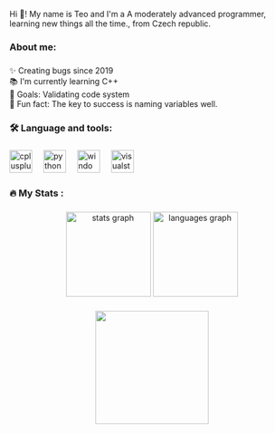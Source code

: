 <p align="left">Hi 👋! My name is Teo and I'm a A moderately advanced programmer, learning new things all the time., from Czech republic.</p>

###

<h3 align="left">About me:</h3>

###

<p align="left">✨ Creating bugs since 2019<br>📚 I'm currently learning C++<br>🎯 Goals: Validating code system<br>🎲 Fun fact: The key to success is naming variables well.</p>

###

<h3 align="left">🛠 Language and tools:</h3>

###

<div align="left">
  <img src="https://cdn.jsdelivr.net/gh/devicons/devicon/icons/cplusplus/cplusplus-original.svg" height="40" alt="cplusplus logo"  />
  <img width="12" />
  <img src="https://cdn.jsdelivr.net/gh/devicons/devicon/icons/python/python-original.svg" height="40" alt="python logo"  />
  <img width="12" />
  <img src="https://cdn.jsdelivr.net/gh/devicons/devicon/icons/windows8/windows8-original.svg" height="40" alt="windows8 logo"  />
  <img width="12" />
  <img src="https://cdn.jsdelivr.net/gh/devicons/devicon/icons/visualstudio/visualstudio-plain.svg" height="40" alt="visualstudio logo"  />
</div>

###

<h3 align="left">🔥   My Stats :</h3>

###

<div align="center">
  <img src="https://github-readme-stats.vercel.app/api?username=TeoSazima&hide_title=false&hide_rank=false&show_icons=true&include_all_commits=true&count_private=true&disable_animations=false&theme=dracula&locale=en&hide_border=false&order=1" height="150" alt="stats graph"  />
  <img src="https://github-readme-stats.vercel.app/api/top-langs?username=TeoSazima&locale=en&hide_title=false&layout=compact&card_width=320&langs_count=5&theme=dracula&hide_border=false&order=2" height="150" alt="languages graph"  />
</div>

###


<div align="center">
  <img height="200" src="https://raw.githubusercontent.com/mayhemantt/mayhemantt/Update/svg/Bottom.svg"  />
</div>

###

